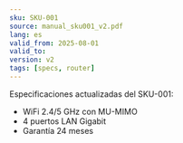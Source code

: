 ```yaml
---
sku: SKU-001
source: manual_sku001_v2.pdf
lang: es
valid_from: 2025-08-01
valid_to:
version: v2
tags: [specs, router]
---
```

Especificaciones actualizadas del SKU-001:
- WiFi 2.4/5 GHz con MU-MIMO
- 4 puertos LAN Gigabit
- Garantía 24 meses

